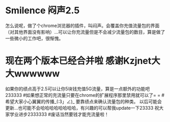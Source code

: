 # Smilence 闷声2.5
怎么说呢，做了个chrome浏览器的插件，叫闷声。会覆盖你充值流量包的界面（对其他界面没有影响）...可以让你充流量但是不会减少流量包的数目，算是做了一些微小的工作吧，很惭愧。
# 现在两个版本已经合并啦 感谢Kzjnet大大wwwwww
如果你的绩点高于2.5可以让你5块钱充值5G流量，算是一点额外的功能吧233333
#如果想正常的充流量只要在chrome的扩展程序那里禁用就可以了= =
#希望大家小心翼翼的传播_(:3」∠)_
要靠绩点来确认流量包的种类。
以后可能会更新...也可能不会哈哈哈哈哈哈哈哈，有兴趣的可以帮我update一下23333
祝大家学业进步2333333
#废话当然要钱才能充流量啦！
